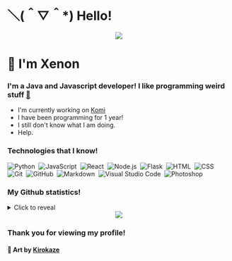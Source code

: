 # ＼(＾▽＾*) Hello!
<div align="center"><img src="https://media.discordapp.net/attachments/868558761952960512/892399507269124126/d0aaa016b8568efd0e6bcf3f3708d49c.gif"></div>

# 👋 I'm Xenon

### I'm a Java and Javascript developer! I like programming weird stuff [👀](https://www.youtube.com/watch?v=dQw4w9WgXcQ)

- I'm currently working on [Komi](https://github.com/XenonDevZ/Komi)
- I have been programming for 1 year!
- I still don't know what I am doing.
- Help.

### Technologies that I know!

![Python](https://img.shields.io/badge/-Python-05122A?style=for-the-badge&logo=python)&nbsp;
![JavaScript](https://img.shields.io/badge/-JavaScript-05122A?style=for-the-badge&logo=javascript)&nbsp;
![React](https://img.shields.io/badge/-React-05122A?style=for-the-badge&logo=react)&nbsp;
![Node.js](https://img.shields.io/badge/-Node.js-05122A?style=for-the-badge&logo=node.js)&nbsp;
![Flask](https://img.shields.io/badge/-Flask-05122A?style=for-the-badge&logo=flask)&nbsp;
![HTML](https://img.shields.io/badge/-HTML-05122A?style=for-the-badge&logo=HTML5)&nbsp;
![CSS](https://img.shields.io/badge/-CSS-05122A?style=for-the-badge&logo=CSS3&logoColor=1572B6)&nbsp;
![Git](https://img.shields.io/badge/-Git-05122A?style=for-the-badge&logo=git)&nbsp;
![GitHub](https://img.shields.io/badge/-GitHub-05122A?style=for-the-badge&logo=github)&nbsp;
![Markdown](https://img.shields.io/badge/-Markdown-05122A?style=for-the-badge&logo=markdown)&nbsp;
![Visual Studio Code](https://img.shields.io/badge/-Visual%20Studio%20Code-05122A?style=for-the-badge&logo=visual-studio-code&logoColor=007ACC)&nbsp;
![Photoshop](https://img.shields.io/badge/-Photoshop-05122A?style=for-the-badge&logo=adobe-photoshop)&nbsp;

### My Github statistics!

<details>
  <summary>Click to reveal</summary>
  <div>
    <br>
    <img src="https://github-readme-stats.vercel.app/api?username=Kurt7275&show_icons=true&theme=radical&count_private=true&include_all_commits=true">
    <img src="https://github-readme-streak-stats.herokuapp.com/?user=Kurt7275&theme=radical">
    <img src="https://github-readme-stats.vercel.app/api/top-langs/?username=Kurt7275&theme=radical">
  </div>
</details>

<div align="center"><img src="https://64.media.tumblr.com/6289ce3330d81f863f04ae6dd169e888/c4d56bb0146990c3-bd/s1280x1920/48787da8e2c4fd996532a006594e9a9b1e106c64.gifv"></div>

### Thank you for viewing my profile!

#### 🎨 Art by **[Kirokaze](https://kirokazepixel.tumblr.com/)**
